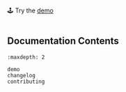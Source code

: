 <section class="ipfr-hero">

🕹️ Try the [demo](./demo.md)

</section>

```{include} ../README.md

```

## Documentation Contents

```{toctree}
:maxdepth: 2

demo
changelog
contributing
```
